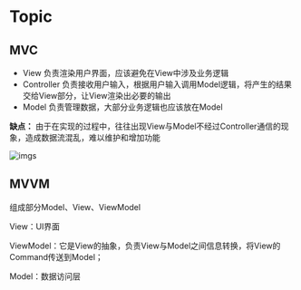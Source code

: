 # Topic

## MVC

- View 负责渲染用户界面，应该避免在View中涉及业务逻辑
- Controller 负责接收用户输入，根据用户输入调用Model逻辑，将产生的结果交给View部分，让View渲染出必要的输出
- Model 负责管理数据，大部分业务逻辑也应该放在Model

**缺点：** 由于在实现的过程中，往往出现View与Model不经过Controller通信的现象，造成数据流混乱，难以维护和增加功能

![imgs](https://www.peterchen.club/imgs/MVCDisadvantage.png)

## MVVM

组成部分Model、View、ViewModel

View：UI界面

ViewModel：它是View的抽象，负责View与Model之间信息转换，将View的Command传送到Model；

Model：数据访问层